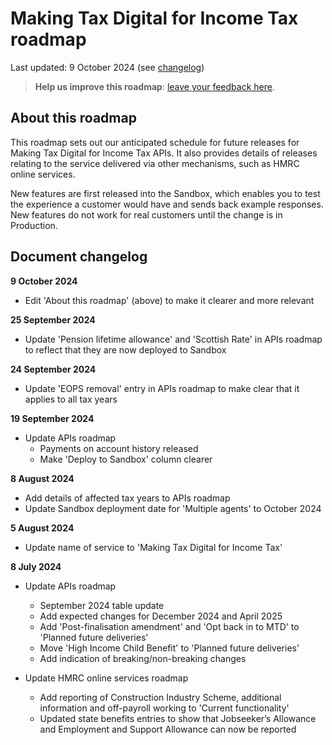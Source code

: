 
# Making Tax Digital for Income Tax roadmap 

Last updated: 9 October 2024 (see [changelog](#document-changelog))

> **Help us improve this roadmap**: [leave your feedback here](https://docs.google.com/forms/d/e/1FAIpQLSe9jb0WCXWO9yt6zLBTKZLSK2oiTQcGPD96CTiwnQF0QxH5Tw/viewform).

## About this roadmap

This roadmap sets out our anticipated schedule for future releases for Making Tax Digital for Income Tax APIs. It also provides details of releases relating to the service delivered via other mechanisms, such as HMRC online services.

New features are first released into the Sandbox, which enables you to test the experience a customer would have and sends back example responses. New features do not work for real customers until the change is in Production.

## Document changelog

**9 October 2024**

- Edit 'About this roadmap' (above) to make it clearer and more relevant

**25 September 2024**

- Update 'Pension lifetime allowance' and 'Scottish Rate' in APIs roadmap to reflect that they are now deployed to Sandbox

**24 September 2024**

- Update 'EOPS removal' entry in APIs roadmap to make clear that it applies to all tax years

**19 September 2024**

- Update APIs roadmap
	- Payments on account history released
	- Make 'Deploy to Sandbox' column clearer

**8 August 2024**

- Add details of affected tax years to APIs roadmap
- Update Sandbox deployment date for 'Multiple agents' to October 2024

**5 August 2024**

- Update name of service to 'Making Tax Digital for Income Tax'

**8 July 2024**

- Update APIs roadmap
	- September 2024 table update
	- Add expected changes for December 2024 and April 2025
	- Add 'Post-finalisation amendment' and 'Opt back in to MTD' to 'Planned future deliveries'
	- Move 'High Income Child Benefit' to 'Planned future deliveries'
	- Add indication of breaking/non-breaking changes

- Update HMRC online services roadmap
	- Add reporting of Construction Industry Scheme, additional information and off-payroll working to 'Current functionality'
	- Updated state benefits entries to show that Jobseeker’s Allowance and Employment and Support Allowance can now be reported